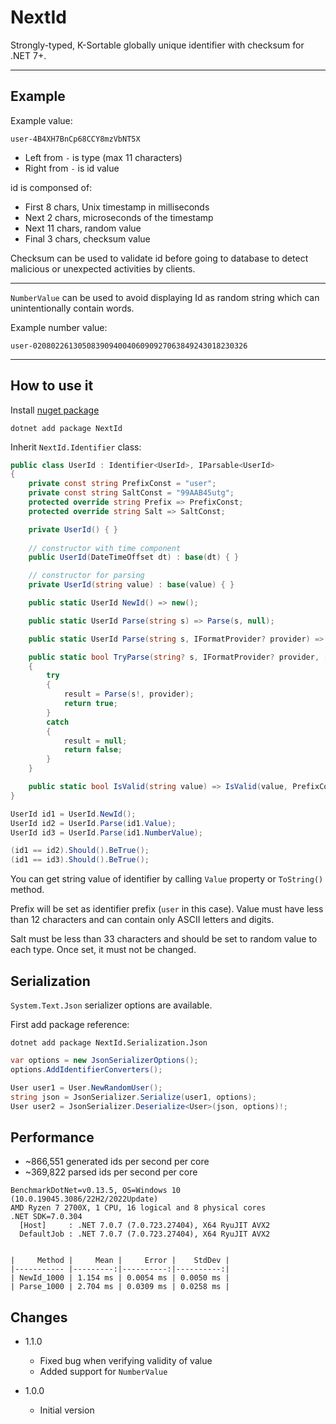 # NextId
Strongly-typed, K-Sortable globally unique identifier with checksum for .NET 7+.

---

## Example

Example value: 
```
user-4B4XH7BnCp68CCY8mzVbNT5X
```

- Left from `-` is type (max 11 characters)
- Right from `-` is id value  

id is componsed of:
  - First 8 chars, Unix timestamp in milliseconds
  - Next 2 chars, microseconds of the timestamp
  - Next 11 chars, random value
  - Final 3 chars, checksum value

Checksum can be used to validate id before going to database to detect malicious or 
unexpected activities by clients.

---

`NumberValue` can be used to avoid displaying Id as random string which can 
unintentionally contain words.

Example number value:
```
user-020802261305083909400406090927063849243018230326
```


---

## How to use it

Install [nuget package](https://www.nuget.org/packages/NextId)

```
dotnet add package NextId
```

Inherit `NextId.Identifier` class:

```csharp
public class UserId : Identifier<UserId>, IParsable<UserId>
{
    private const string PrefixConst = "user";
    private const string SaltConst = "99AAB45utg";
    protected override string Prefix => PrefixConst;
    protected override string Salt => SaltConst;

    private UserId() { }
    
    // constructor with time component
    public UserId(DateTimeOffset dt) : base(dt) { }

    // constructor for parsing
    private UserId(string value) : base(value) { }

    public static UserId NewId() => new();

    public static UserId Parse(string s) => Parse(s, null);

    public static UserId Parse(string s, IFormatProvider? provider) => new(s);

    public static bool TryParse(string? s, IFormatProvider? provider, [NotNullWhen(true)]out UserId? result)
    {
        try
        {
            result = Parse(s!, provider);
            return true;
        }
        catch
        {
            result = null;
            return false;
        }
    }

    public static bool IsValid(string value) => IsValid(value, PrefixConst, SaltConst);
}
```

```csharp
UserId id1 = UserId.NewId();
UserId id2 = UserId.Parse(id1.Value);
UserId id3 = UserId.Parse(id1.NumberValue);

(id1 == id2).Should().BeTrue();
(id1 == id3).Should().BeTrue();
```

You can get string value of identifier by calling `Value` property or `ToString()` method.

Prefix will be set as identifier prefix (`user` in this case). 
Value must have less than 12 characters and can contain only ASCII letters and digits.

Salt must be less than 33 characters and should be set to random value to each type.
Once set, it must not be changed.

## Serialization

`System.Text.Json` serializer options are available.

First add package reference:

```
dotnet add package NextId.Serialization.Json
```

```csharp
var options = new JsonSerializerOptions();
options.AddIdentifierConverters();

User user1 = User.NewRandomUser();
string json = JsonSerializer.Serialize(user1, options);
User user2 = JsonSerializer.Deserialize<User>(json, options)!;
```

## Performance

- ~866,551 generated ids per second per core
- ~369,822 parsed ids per second per core

```
BenchmarkDotNet=v0.13.5, OS=Windows 10 (10.0.19045.3086/22H2/2022Update)
AMD Ryzen 7 2700X, 1 CPU, 16 logical and 8 physical cores
.NET SDK=7.0.304
  [Host]     : .NET 7.0.7 (7.0.723.27404), X64 RyuJIT AVX2
  DefaultJob : .NET 7.0.7 (7.0.723.27404), X64 RyuJIT AVX2


|     Method |     Mean |     Error |    StdDev |
|----------- |---------:|----------:|----------:|
| NewId_1000 | 1.154 ms | 0.0054 ms | 0.0050 ms |
| Parse_1000 | 2.704 ms | 0.0309 ms | 0.0258 ms |

```

## Changes

- 1.1.0
    - Fixed bug when verifying validity of value
    - Added support for `NumberValue`

- 1.0.0 
    - Initial version